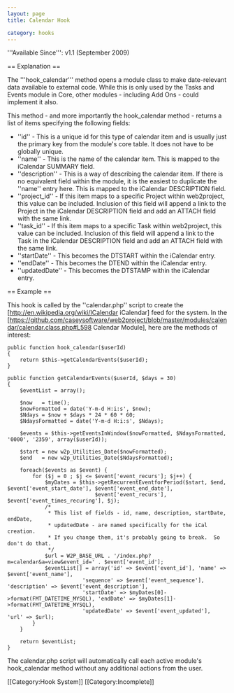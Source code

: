 ```yaml
---
layout: page
title: Calendar Hook

category: hooks
---
```


'''Available Since''': v1.1 (September 2009)

== Explanation ==

The '''hook_calendar''' method opens a module class to make date-relevant data available to external code.  While this is only used by the Tasks and Events module in Core, other modules - including Add Ons - could implement it also.

This method - and more importantly the hook_calendar method - returns a list of items specifying the following fields:

*  ''id'' - This is a unique id for this type of calendar item and is usually just the primary key from the module's core table. It does not have to be globally unique.
*  ''name'' - This is the name of the calendar item. This is mapped to the iCalendar SUMMARY field.
*  ''description'' - This is a way of describing the calendar item. If there is no equivalent field within the module, it is the easiest to duplicate the ''name'' entry here. This is mapped to the iCalendar DESCRIPTION field.
*  ''project_id'' - If this item maps to a specific Project within web2project, this value can be included. Inclusion of this field will append a link to the Project in the iCalendar DESCRIPTION field and add an ATTACH field with the same link.
*  ''task_id'' - If this item maps to a specific Task within web2project, this value can be included. Inclusion of this field will append a link to the Task in the iCalendar DESCRIPTION field and add an ATTACH field with the same link.
*  ''startDate'' - This becomes the DTSTART within the iCalendar entry.
*  ''endDate'' - This becomes the DTEND within the iCalendar entry.
*  ''updatedDate'' - This becomes the DTSTAMP within the iCalendar entry.

== Example ==

This hook is called by the ''calendar.php'' script to create the [http://en.wikipedia.org/wiki/ICalendar iCalendar] feed for the system. In the [https://github.com/caseysoftware/web2project/blob/master/modules/calendar/calendar.class.php#L598 Calendar Module], here are the methods of interest:

    public function hook_calendar($userId)
    {
        return $this->getCalendarEvents($userId);
    }

    public function getCalendarEvents($userId, $days = 30)
    {
        $eventList = array();

        $now   = time();
        $nowFormatted = date('Y-m-d H:i:s', $now);
        $Ndays = $now + $days * 24 * 60 * 60;
        $NdaysFormatted = date('Y-m-d H:i:s', $Ndays);

        $events = $this->getEventsInWindow($nowFormatted, $NdaysFormatted, '0000', '2359', array($userId));

        $start = new w2p_Utilities_Date($nowFormatted);
        $end   = new w2p_Utilities_Date($NdaysFormatted);

        foreach($events as $event) {
            for ($j = 0 ; $j <= $event['event_recurs']; $j++) {
                $myDates = $this->getRecurrentEventforPeriod($start, $end, $event['event_start_date'], $event['event_end_date'],
                                $event['event_recurs'], $event['event_times_recuring'], $j);
                /*
                 * This list of fields - id, name, description, startDate, endDate,
                 * updatedDate - are named specifically for the iCal creation.
                 * If you change them, it's probably going to break.  So don't do that.
                 */
                $url = W2P_BASE_URL . '/index.php?m=calendar&a=view&event_id=' . $event['event_id'];
                $eventList[] = array('id' => $event['event_id'], 'name' => $event['event_name'],
                            'sequence' => $event['event_sequence'], 'description' => $event['event_description'],
                            'startDate' => $myDates[0]->format(FMT_DATETIME_MYSQL), 'endDate' => $myDates[1]->format(FMT_DATETIME_MYSQL),
                            'updatedDate' => $event['event_updated'], 'url' => $url);
            }
        }

        return $eventList;
    }

The calendar.php script will automatically call each active module's hook_calendar method without any additional actions from the user.

[[Category:Hook System]]
[[Category:Incomplete]]
